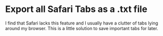# Export all Safari Tabs as a .txt file

I find that Safari lacks this feature and I usually have a clutter of tabs lying around my browser.
This is a little solution to save important tabs for later.
